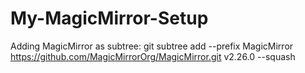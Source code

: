 # My-MagicMirror-Setup

Adding MagicMirror as subtree:
git subtree add --prefix MagicMirror https://github.com/MagicMirrorOrg/MagicMirror.git v2.26.0 --squash